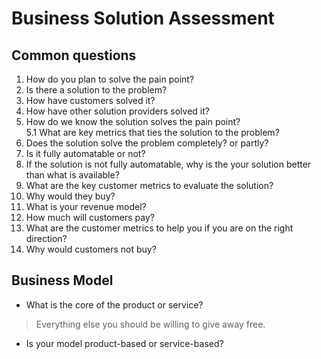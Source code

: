 # Business Solution Assessment
## Common questions
1. How do you plan to solve the pain point?
2. Is there a  solution to the problem?
3. How have customers solved it?
4. How have other solution providers solved it?
5. How do we know the solution solves the pain point?  
    5.1 What are key metrics that ties the solution to the problem?
6. Does the solution solve the problem completely? or partly?
7. Is it fully automatable or not?
8. If the solution is not fully automatable, why is the your solution better than what is available?
9. What are the key customer metrics to evaluate the solution?
10. Why would they buy?
11. What is your revenue model?
12. How much will customers pay?
13. What are the customer metrics to help you if you are on the right direction?
14. Why would customers not buy?

## Business Model
- What is the core of the product or service? 
> Everything else you should be willing to give away free.
- Is your model product-based or service-based?

